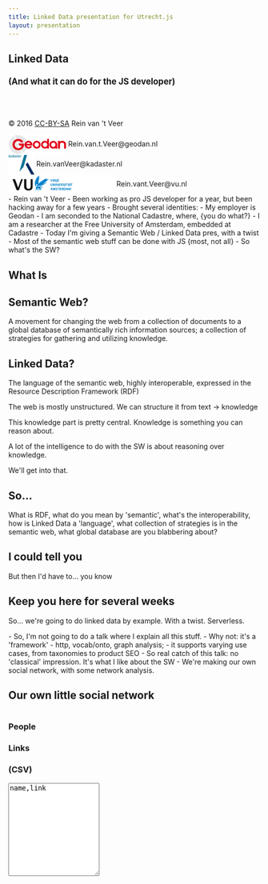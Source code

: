 ```yaml
---
title: Linked Data presentation for Utrecht.js
layout: presentation
---
```

<script src="https://cdnjs.cloudflare.com/ajax/libs/jquery/3.1.1/jquery.min.js"></script>
<script src="https://cdnjs.cloudflare.com/ajax/libs/d3/4.2.7/d3.min.js"></script>
<script src="/lib/js/d3-jetpack.js"></script>
<script src="/plugin/rdfstore/rdfstore_min.js"></script>
<script src="https://cdnjs.cloudflare.com/ajax/libs/jsonld/0.4.2/jsonld.js"></script>
<script src="https://cdnjs.cloudflare.com/ajax/libs/lodash.js/4.16.4/lodash.min.js"></script>
<script src="https://cdnjs.cloudflare.com/ajax/libs/bluebird/3.4.6/bluebird.core.min.js"></script>
<script src="/lib/js/transformer.js"></script>
<script src="/lib/js/graph.js"></script>

<link href='//cdn.jsdelivr.net/yasqe/2.11.4/yasqe.min.css' rel='stylesheet' type='text/css'/>
<script src='//cdn.jsdelivr.net/yasqe/2.11.4/yasqe.bundled.min.js'></script>

<section markdown="1">

# Linked Data

<h3 style="font-size: 1.2em;">(And what it can do for the JS developer)</h3>
<br>
<br>

© 2016 [CC-BY-SA](https://creativecommons.org/licenses/by-sa/3.0/deed.en) Rein van 't Veer
<div><img src="/images/geodan-logo.png" style="height:40px;vertical-align:middle;"> Rein.van.t.Veer@geodan.nl</div>
<div><img src="/images/kadaster-logo.png" style="height:40px;vertical-align:middle;"> Rein.vanVeer@kadaster.nl</div>
<div><img src="/images/VU-logo.png" style="height:40px;vertical-align:middle;"> Rein.vant.Veer@vu.nl</div>

<aside class="notes" markdown="1">
- Rein van 't Veer
- Been working as pro JS developer for a year, but been hacking away for a few years
- Brought several identities:
    - My employer is Geodan
    - I am seconded to the National Cadastre, where, {you do what?}
    - I am a researcher at the Free University of Amsterdam, embedded at Cadastre
    - Today I'm giving a Semantic Web / Linked Data pres, with a twist
    - Most of the semantic web stuff can be done with JS {most, not all}
    - So what's the SW?
</aside>
</section>

<section markdown="1">

# What Is

## Semantic Web?
A movement for changing the web from a collection of documents to a global database of semantically rich information sources; a collection of strategies for gathering and utilizing knowledge.

## Linked Data?
The language of the semantic web, highly interoperable, expressed in the Resource Description Framework (RDF)

<aside class="notes" markdown="1">
The web is mostly unstructured. We can structure it from text -> knowledge

This knowledge part is pretty central. Knowledge is something you can reason about.

A lot of the intelligence to do with the SW is about reasoning over knowledge.

We'll get into that.
</aside>

</section>

<section markdown="1">

# So...
What is RDF, what do you mean by 'semantic', what's the interoperability, how is Linked Data a 'language', what collection of strategies is in the semantic web, what global database are you blabbering about?

## I could tell you
But then I'd have to... you know
</section>

<section markdown="1">

# Keep you here for several weeks
So... we're going to do linked data by example. With a twist. Serverless.
<aside class="notes" markdown="1">
- So, I'm not going to do a talk where I explain all this stuff.
- Why not: it's a 'framework' - http, vocab/onto, graph analysis;
- it supports varying use cases, from taxonomies to product SEO
- So real catch of this talk: no 'classical' impression. It's what I like about the SW
- We're making our own social network, with some network analysis.
</aside>
</section>

<section id="table-section" markdown="1">

# Our own little social network
<div>
    <div style="float:left;">
        <h3>People</h3>
        <h3>Links</h3>
        <h3>(CSV)</h3>
        <textarea id="csv" cols="20" rows="12">name,link</textarea>
    </div>
    <div style="float:left;width:200px;" id="table"></div>
    <div style="float:left;width:400px;" id="graph">
        <style>

        .node {
          stroke: #fff;
          stroke-width: 1.5px;
        }

        .node text {
          pointer-events: none;
          font: 30px sans-serif;
        }

        .link {
          fill: none;
          stroke: #bbb;
        }

        </style>
        <svg id="svg" width="400" height="600"></svg>
    </div>
</div>
<aside class="notes" markdown="1">
- Actually brings people together
- The only social network without privacy issues
- Its USP: tell in what circle of acquaintances you participate
{fill in first row}
- Semi-structured data: table
- It has table headers. It's json parsed from csv to keys and values. Semi-structured.
{second row}
- We have a directed graph, from linked data
- It allows us to reason over it
{third row}
- Hey, we have a cyclical graph!
We did actual network analysis on the graph to make an application feature
- So how does this work?
</aside>
</section>

<section markdown="1">

# SPARQL
<textarea type="text" class="form-control" id="query" rows="30">
select ?person where {
?person    <http://xmlns.com/foaf/0.1/knows>+    ?person .
}</textarea>

<script>
    YASQE.fromTextArea(document.getElementById("query"));
</script>

<aside class="notes" markdown="1">
1. Who knows him/herself through three degrees {slash} of separation?
2. This (client side) deviates. SW is usually heavy infrastructure. Multi-node stuff.
3. Just a start of what you can do. Like SQL you can aggregate, count, subquery. It's even more expressive than SQL.
4. This JS impl. is limited in the standard. Normally property paths can be expressed through +, * and {}.
With the used library, you can't. There's no support (yet, that's only a matter of time).
</aside>
</section>

<section markdown="1">

# Actual SPARQL
<textarea type="text" class="form-control" id="actual-query" rows="40">select ?person where {
    ?person <http://xmlns.com/foaf/0.1/knows>/
<http://xmlns.com/foaf/0.1/knows>/
<http://xmlns.com/foaf/0.1/knows>
?person .
}
</textarea>
<script>
    YASQE.fromTextArea(document.getElementById("actual-query"));
</script>

<aside class="notes" markdown="1">
1. Who knows him/herself through three degrees {slash} of separation?
2. This (client side) deviates. SW is usually heavy infrastructure. Multi-node stuff.
3. Just a start of what you can do. Like SQL you can aggregate, count, subquery. It's even more expressive than SQL.
4. This JS impl. is limited in the standard. Normally property paths can be expressed through +, * and {}.
With the used library, you can't. There's no support (yet, that's only a matter of time).
</aside>
</section>

<section id="semantics-section" markdown="1">

# Semantics
<div>
    <pre>
        <code id="context" cols="80" rows="15" data-trim contenteditable>
{
    "@subject": "name",
    "@type": "foaf:Person",
    "@context": {
        "foaf": "http://xmlns.com/foaf/0.1/",
        "@base": "http://mysocialnetwork.org/id/",
        "name": "foaf:name",
        "link": {
            "@id": "foaf:knows",
            "@type": "@id"
        }
    }
}
        </code>
    </pre>
</div>

<aside class="notes" markdown="1">
- The semantics: strategy called JSON-LD - LD for JSON. It's a sane way of expressing semantics for JSON
- In this case, it provides a context for all JSON documents or SN relationships
- We saw something called FOAF {explain}
</aside>
</section>

<section markdown="1">

# JSON-LD
<div>
    <pre>
        <code id="JSON-LD" cols="80" rows="15" data-trim contenteditable>
        </code>
    </pre>
</div>

<aside class="notes" markdown="1">
- The JSON-LD is just JSON with some context
</aside>
</section>

<section markdown="1">

# The result

## Linked Data

<pre><code style="max-height:300px;" id="nquads" data-trim contenteditable></code></pre>
<script type="application/javascript" src="/lib/js/rdf-processor.js"></script>
<script type="application/javascript" src="/lib/js/dataCruncher.js"></script>
</section>

<section markdown="1">

# Some credits

### This presentation was made using

- [Github](http://reinvantveer.github.io/2016/10/13/linked-data-utrecht-js.html) for the hosting
- [Reveal.js](https://github.com/hakimel/reveal.js/) for the slides
- [D3.js](https://d3js.org/) for the table and graph visualization
- [YASGUI](https://github.com/OpenTriply/YASGUI) for SPARQL Query editor
- [json-ld](https://github.com/json-ld/json-ld.org) for JSON Linked Data serialization
- [rdfstore-js](https://github.com/antoniogarrote/rdfstore-js) for graph analysis
- some other tools like [lodash](https://lodash.com/), [jQuery](https://jquery.com/), [bluebird](http://bluebirdjs.com) you know, stuff.

</section>

